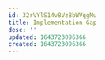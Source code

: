```yaml
---
id: 32rVYlS14v8Vz8bWVqgMu
title: Implementation Gap
desc: ''
updated: 1643723096366
created: 1643723096366
---
```


